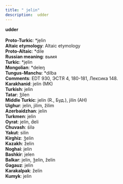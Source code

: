 ```yaml
---
title: " jelin"
description:  udder
---
```

<p data-pagefind-weight="0.5">
<strong> udder</strong><br><br>
<strong>Proto-Turkic</strong>:  *jẹlin<br>
<strong>Altaic etymology</strong>:  Altaic etymology<br>
<strong> Proto-Altaic</strong>:  *dile<br>
<strong>Russian meaning</strong>:  вымя<br>
<strong>Turkic</strong>:  *jẹlin<br>
<strong>Mongolian</strong>:  *deleŋ<br>
<strong>Tungus-Manchu</strong>:  *dilba<br>
<strong>Comments</strong>:  EDT 930, ЭСТЯ 4, 180-181, Лексика 148.<br>
<strong>Karakhanid</strong>:  jelin (MK)<br>
<strong>Turkish</strong>:  jelin<br>
<strong>Tatar</strong>:  ǯilen<br>
<strong>Middle Turkic</strong>:  jelin (R., Буд.), jilin (AH)<br>
<strong>Uighur</strong>:  jelin, jilim, žilim<br>
<strong>Azerbaidzhan</strong>:  jelin<br>
<strong>Turkmen</strong>:  jelin<br>
<strong>Oyrat</strong>:  jelin, d́eli<br>
<strong>Chuvash</strong>:  śilǝ<br>
<strong>Yakut</strong>:  silin<br>
<strong>Kirghiz</strong>:  ǯelin<br>
<strong>Kazakh</strong>:  želin<br>
<strong>Noghai</strong>:  jelin<br>
<strong>Bashkir</strong>:  jelen<br>
<strong>Balkar</strong>:  jelin, ǯelin, želin<br>
<strong>Gagauz</strong>:  jelin<br>
<strong>Karakalpak</strong>:  želin<br>
<strong>Kumyk</strong>:  jelin<br>

</p>
